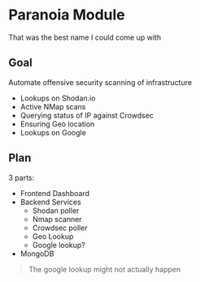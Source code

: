 # Paranoia Module
That was the best name I could come up with 

## Goal
Automate offensive security scanning of infrastructure

- Lookups on Shodan.io 
- Active NMap scans 
- Querying status of IP against Crowdsec
- Ensuring Geo location
- Lookups on Google

## Plan 
3 parts: 
- Frontend Dashboard
- Backend Services
    - Shodan poller
    - Nmap scanner
    - Crowdsec poller
    - Geo Lookup
    - Google lookup?
- MongoDB



> The google lookup might not actually happen